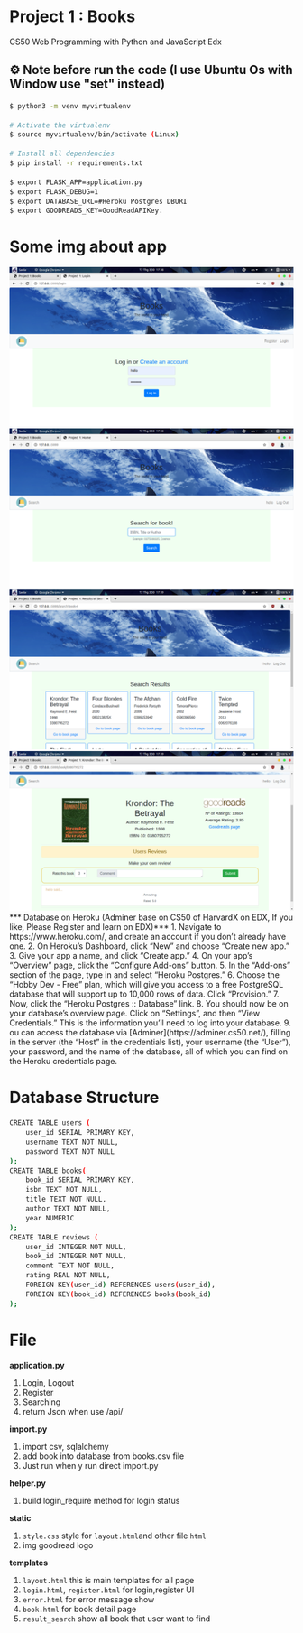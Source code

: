 # Project 1 : Books

CS50 Web Programming with Python and JavaScript Edx

## :gear: Note before run the code (I use Ubuntu Os with Window use "set" instead)
```bash
$ python3 -m venv myvirtualenv

# Activate the virtualenv
$ source myvirtualenv/bin/activate (Linux)

# Install all dependencies
$ pip install -r requirements.txt

$ export FLASK_APP=application.py
$ export FLASK_DEBUG=1
$ export DATABASE_URL=#Heroku Postgres DBURI
$ export GOODREADS_KEY=GoodReadAPIKey.
```
# Some img about app
<img src = "demo/01.png">
<img src = "demo/02.png">
<img src = "demo/03.png">
<img src = "demo/04.png">
*** Database on Heroku (Adminer base on CS50 of HarvardX on EDX, If you like, Please Register and learn on EDX)***
1. Navigate to https://www.heroku.com/, and create an account if you don’t already have one.
2. On Heroku’s Dashboard, click “New” and choose “Create new app.”
3. Give your app a name, and click “Create app.” 
4. On your app’s “Overview” page, click the “Configure Add-ons” button.
5. In the “Add-ons” section of the page, type in and select “Heroku Postgres.”
6. Choose the “Hobby Dev - Free” plan, which will give you access to a free PostgreSQL database that will support up to 10,000 rows of data. Click “Provision.”
7. Now, click the “Heroku Postgres :: Database” link.
8. You should now be on your database’s overview page. Click on “Settings”, and then “View Credentials.” This is the information you’ll need to log into your database.
9. ou can access the database via [Adminer](https://adminer.cs50.net/), filling in the server (the “Host” in the credentials list), your username (the “User”), your password, and the name of the database, all of which you can find on the Heroku credentials page.

# Database Structure
```bash
CREATE TABLE users (
    user_id SERIAL PRIMARY KEY,
    username TEXT NOT NULL,
    password TEXT NOT NULL
);
CREATE TABLE books(
    book_id SERIAL PRIMARY KEY,
    isbn TEXT NOT NULL,
    title TEXT NOT NULL,
    author TEXT NOT NULL,
    year NUMERIC
);
CREATE TABLE reviews (
    user_id INTEGER NOT NULL,
    book_id INTEGER NOT NULL,
    comment TEXT NOT NULL,
    rating REAL NOT NULL,
    FOREIGN KEY(user_id) REFERENCES users(user_id),
    FOREIGN KEY(book_id) REFERENCES books(book_id)
);
```

# File
**application.py**
1. Login, Logout
2. Register
3. Searching
4. return Json when use /api/<isbn>

**import.py**
1. import csv, sqlalchemy
2. add book into database from books.csv file
3. Just run when y run direct import.py

**helper.py**
1. build login_require method for login status

**static**
1. `style.css` style for `layout.html`and other file `html`
2. img goodread logo

**templates**
1. `layout.html` this is main templates for all page
2. `login.html`, `register.html` for login,register UI
3. `error.html` for error message show
4. `book.html` for book detail page
5. `result_search` show all book that user want to find
